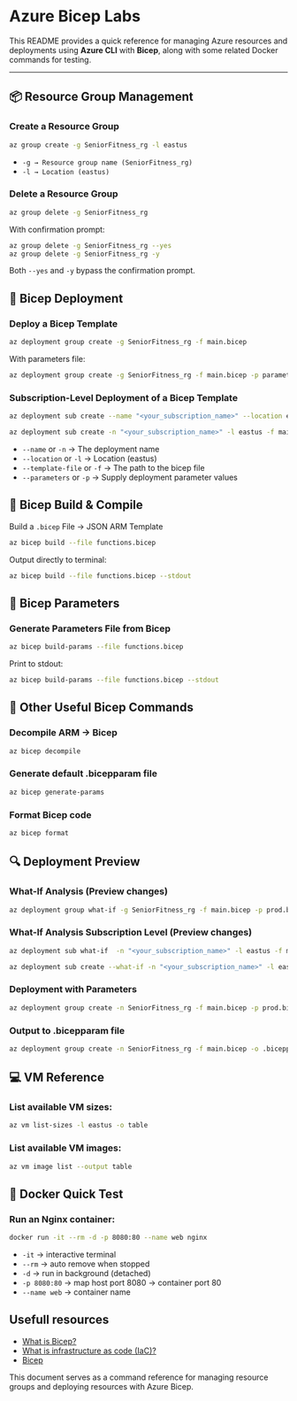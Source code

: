# Azure Bicep Labs

This README provides a quick reference for managing Azure resources and deployments using **Azure CLI** with **Bicep**, along with some related Docker commands for testing.  

---
## 📦 Resource Group Management

### Create a Resource Group  
```bash
az group create -g SeniorFitness_rg -l eastus
```

- `-g → Resource group name (SeniorFitness_rg)`
- `-l → Location (eastus)`

### Delete a Resource Group
```bash
az group delete -g SeniorFitness_rg
```

With confirmation prompt:
```bash
az group delete -g SeniorFitness_rg --yes
az group delete -g SeniorFitness_rg -y
```
Both `--yes` and `-y` bypass the confirmation prompt.

## 🚀 Bicep Deployment

### Deploy a Bicep Template
```bash
az deployment group create -g SeniorFitness_rg -f main.bicep
```

With parameters file:
```bash
az deployment group create -g SeniorFitness_rg -f main.bicep -p parameters.json
```

### Subscription-Level Deployment of a Bicep Template
```bash
az deployment sub create --name "<your_subscription_name>" --location eastus --template-file main.bicep --parameters .bicepparam
```
```bash
az deployment sub create -n "<your_subscription_name>" -l eastus -f main.bicep -p .bicepparam
```
- `--name` or `-n` → The deployment name
- `--location` or `-l` → Location (eastus)
- `--template-file` or `-f` → The path to the bicep file
- `--parameters` or `-p` → Supply deployment parameter values

## 🔧 Bicep Build & Compile
Build a `.bicep` File → JSON ARM Template
```bash
az bicep build --file functions.bicep
```
Output directly to terminal:
```bash
az bicep build --file functions.bicep --stdout
```

## 📝 Bicep Parameters

### Generate Parameters File from Bicep
```bash
az bicep build-params --file functions.bicep
```

Print to stdout:
```bash
az bicep build-params --file functions.bicep --stdout
```

## 🔄 Other Useful Bicep Commands

### Decompile ARM → Bicep
```bash
az bicep decompile
```

### Generate default .bicepparam file
```bash
az bicep generate-params
```

### Format Bicep code
```bash
az bicep format
```

## 🔍 Deployment Preview


### What-If Analysis (Preview changes)
```bash
az deployment group what-if -g SeniorFitness_rg -f main.bicep -p prod.bicepparam
```
### What-If Analysis Subscription Level (Preview changes)
```bash
az deployment sub what-if  -n "<your_subscription_name>" -l eastus -f main.bicep -p .bicepparam
```

```bash
az deployment sub create --what-if -n "<your_subscription_name>" -l eastus -f main.bicep -p .bicepparam
```

### Deployment with Parameters
```bash
az deployment group create -n SeniorFitness_rg -f main.bicep -p prod.bicepparam
```

### Output to .bicepparam file
```bash
az deployment group create -n SeniorFitness_rg -f main.bicep -o .bicepparam
```

## 💻 VM Reference

### List available VM sizes:
```bash
az vm list-sizes -l eastus -o table
```

### List available VM images:
```bash
az vm image list --output table
```

## 🐳 Docker Quick Test

### Run an Nginx container:
```bash
docker run -it --rm -d -p 8080:80 --name web nginx
```
- `-it` → interactive terminal
- `--rm` → auto remove when stopped
- `-d` → run in background (detached)
- `-p 8080:80` → map host port 8080 → container port 80
- `--name web` → container name

## Usefull resources
- [What is Bicep?](https://learn.microsoft.com/en-us/azure/azure-resource-manager/bicep/overview?tabs=bicep)
- [What is infrastructure as code (IaC)?](https://learn.microsoft.com/en-us/devops/deliver/what-is-infrastructure-as-code)
- [Bicep](https://github.com/Azure/bicep)

This document serves as a command reference for managing resource groups and deploying resources with Azure Bicep.
